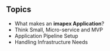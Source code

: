 
## Topics

* What makes an **imapex Application**?
* Think Small, Micro-service and MVP
* Application Pipeline Setup
* Handling Infrastructure Needs

